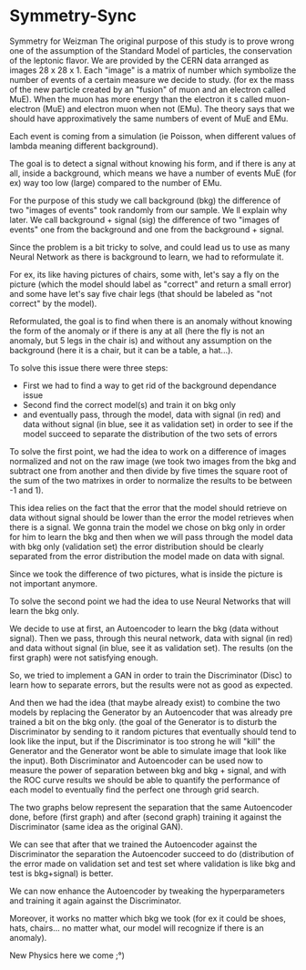 # Symmetry-Sync
Symmetry for Weizman
The original purpose of this study is to prove wrong one of the assumption of the Standard Model of particles, the conservation of the leptonic flavor.
We are provided by the CERN data arranged as images 28 x 28 x 1.
Each "image" is a matrix of number which symbolize the number of events of a certain measure we decide to study. (for ex the mass of the new particle created by an "fusion" of muon and an electron called MuE). 
When the muon has more energy than the electron it s called muon-electron (MuE) and electron muon when not (EMu).
The theory says that we should have approximatively the same numbers of event of MuE and EMu.

Each event is coming from a simulation (ie Poisson, when different values of lambda meaning different background). 

The goal is to detect a signal without knowing his form, and if there is any at all, inside a background, which means we have a number of events MuE (for ex) way too low (large) compared to the number of EMu.

For the purpose of this study we call background (bkg) the difference of two "images of events" took randomly from our sample. We ll explain why later.
We call background + signal (sig) the difference of two "images of events" one from the background and one from the background + signal.

Since the problem is a bit tricky to solve, and could lead us to use as many Neural Network as there is background to learn, we had to reformulate it.

For ex, its like having pictures of chairs, some with, let's say a fly on the picture (which the model should label as "correct" and return a small error) and some have let's say five chair legs (that should be labeled as "not correct" by the model).

Reformulated, the goal is to find when there is an anomaly without knowing the form of the anomaly or if there is any at all (here the fly is not an anomaly, but 5 legs in the chair is) and without any assumption on the background (here it is a chair, but it can be a table, a hat...).

To solve this issue there were three steps:
- First we had to find a way to get rid of the background dependance issue
- Second find the correct model(s) and train it on bkg only
- and eventually pass, through the model, data with signal (in red) and data without signal (in blue, see it as validation set) in order to see if the model succeed to separate the distribution of the two sets of errors

To solve the first point, we had the idea to work on a difference of images normalized and not on the raw image (we took two images from the bkg and subtract one from another and then divide by five times the square root of the sum of the two matrixes in order to normalize the results to be between -1 and 1).

This idea relies on the fact that the error that the model should retrieve on data without signal should be lower than the error the model retrieves when there is a signal. 
We gonna train the model we chose on bkg only in order for him to learn the bkg and then when we will pass through the model data with bkg only (validation set) the error distribution should be clearly separated from the error distribution the model made on data with signal.

Since we took the difference of two pictures, what is inside the picture is not important anymore.

To solve the second point we had the idea to use Neural Networks that will learn the bkg only.

We decide to use at first, an Autoencoder to learn the bkg (data without signal).
Then we pass, through this neural network, data with signal (in red) and data without signal (in blue, see it as validation set). The results (on the first graph) were not satisfying enough.

So, we tried to implement a GAN in order to train the Discriminator (Disc) to learn how to separate errors, but the results were not as good as expected.

And then we had the idea (that maybe already exist) to combine the two models by replacing the Generator by an Autoencoder that was already pre trained a bit on the bkg only.
(the goal of the Generator is to disturb the Discriminator by sending to it random pictures that eventually should tend to look like the input, but if the Discriminator is too strong he will "kill" the Generator and the Generator wont be able to simulate image that look like the input). 
Both Discriminator and Autoencoder can be used now to measure the power of separation between bkg and bkg + signal, and with the ROC curve results we should be able to quantify the performance of each model to eventually find the perfect one through grid search.

The two graphs below represent the separation that the same Autoencoder done, before (first graph) and after (second graph) training it against the Discriminator (same idea as the original GAN).

We can see that after that we trained the Autoencoder against the Discriminator the separation the Autoencoder succeed to do (distribution of the error made on validation set and test set where validation is like bkg and test is bkg+signal) is better.

We can now enhance the Autoencoder by tweaking the hyperparameters and training it again against the Discriminator.

Moreover, it works no matter which bkg we took (for ex it could be shoes, hats, chairs... no matter what, our model will recognize if there is an anomaly).

New Physics here we come ;°)
